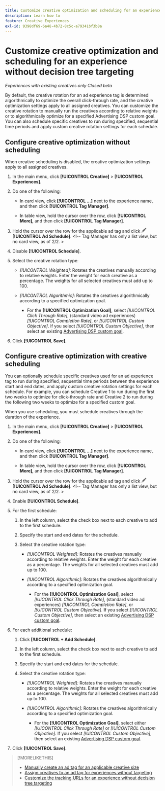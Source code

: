 ```yaml
---
title: Customize creative optimization and scheduling for an experience
description: Learn how to
feature: Creative Experiences
exl-id: 9398df69-6a48-4b72-8c5c-a79341bf3b8a
---
```

# Customize creative optimization and scheduling for an experience without decision tree targeting

*Experiences with existing creatives only*
*Closed beta*

By default, the creative rotation for an ad experience tag is determined algorithmically to optimize the overall click-through rate, and the creative optimization settings apply to all assigned creatives. You can customize the creative rotation to manually run the creatives according to relative weights or to algorithmically optimize for a specified Advertising DSP custom goal. You can also schedule specific creatives to run during specified, sequential time periods and apply custom creative rotation settings for each schedule.

## Configure creative optimization without scheduling

When creative scheduling is disabled, the creative optimization settings apply to all assigned creatives.

1. In the main menu, click **[!UICONTROL Creative]** > **[!UICONTROL Experiences]**.

1. Do one of the following:

   * In card view, click **[!UICONTROL ...]** next to the experience name, and then click **[!UICONTROL Tag Manager]**.
     
   * In table view, hold the cursor over the row, click **[!UICONTROL More]**, and then click **[!UICONTROL Tag Manager]**.

1. Hold the cursor over the row for the applicable ad tag and click ![Ad Schedule](/help/creative/assets/edit-gray.png "Edit tracking URLs") **[!UICONTROL Ad Schedule]**. <!-- For targeted experiences, this is "Edit Schedules" --><!-- Tag Manager has only a list view, but no card view, as of 2/2. >

1. Disable **[!UICONTROL Schedule]**.

1. Select the creative rotation type:

   * *[!UICONTROL Weighted]:* Rotates the creatives manually according to relative weights. Enter the weight for each creative as a percentage. The weights for all selected creatives must add up to 100.
   
   * *[!UICONTROL Algorithmic]:* Rotates the creatives algorithmically according to a specified optimization goal.
   
     * For the **[!UICONTROL Optimization Goal]**, select *[!UICONTROL Click Through Rate]*, (standard video ad experiences) *[!UICONTROL Completion Rate]*, or *[!UICONTROL Custom Objective]*.  If you select *[!UICONTROL Custom Objective]*, then select an existing [Advertising DSP custom goal](/help/dsp/optimization/custom-goal.md).<!-- Verify -->

1. Click **[!UICONTROL Save]**.

## Configure creative optimization with creative scheduling

You can optionally schedule specific creatives used for an ad experience tag to run during specified, sequential time periods between the experience start and end dates, and apply custom creative rotation settings for each schedule. For example, you can schedule Creative 1 to run during the first two weeks to optimize for click-through rate and Creative 2 to run during the following two weeks to optimize for a specified custom goal.

When you use scheduling, you must schedule creatives through the duration of the experience.

1. In the main menu, click **[!UICONTROL Creative]** > **[!UICONTROL Experiences]**.

1. Do one of the following:

   * In card view, click **[!UICONTROL ...]** next to the experience name, and then click **[!UICONTROL Tag Manager]**.
     
   * In table view, hold the cursor over the row, click **[!UICONTROL More]**, and then click **[!UICONTROL Tag Manager]**.

1. Hold the cursor over the row for the applicable ad tag and click ![Ad Schedule](/help/creative/assets/edit-gray.png "Edit tracking URLs") **[!UICONTROL Ad Schedule]**. <!-- For targeted experiences, this is "Edit Schedules" --><!-- Tag Manager has only a list view, but no card view, as of 2/2. >

1. Enable **[!UICONTROL Schedule]**.

1. For the first schedule:

   1. In the left column, select the check box next to each creative to add to the first schedule.
   
   1. Specify the start and end dates for the schedule.

   1. Select the creative rotation type:

      * *[!UICONTROL Weighted]:* Rotates the creatives manually according to relative weights. Enter the weight for each creative as a percentage. The weights for all selected creatives must add up to 100.

      * *[!UICONTROL Algorithmic]:* Rotates the creatives algorithmically according to a specified optimization goal.

        * For the **[!UICONTROL Optimization Goal]**, select *[!UICONTROL Click Through Rate]*, (standard video ad experiences) *[!UICONTROL Completion Rate]*, or *[!UICONTROL Custom Objective]*.  If you select *[!UICONTROL Custom Objective]*, then select an existing [Advertising DSP custom goal](/help/dsp/optimization/custom-goal.md).<!-- Verify -->

1. For each additional schedule:

   1. Click **[!UICONTROL + Add Schedule]**.

   1. In the left column, select the check box next to each creative to add to the first schedule.
   
   1. Specify the start and end dates for the schedule.

   1. Select the creative rotation type:

      * *[!UICONTROL Weighted]:* Rotates the creatives manually according to relative weights. Enter the weight for each creative as a percentage. The weights for all selected creatives must add up to 100.

      * *[!UICONTROL Algorithmic]:* Rotates the creatives algorithmically according to a specified optimization goal.

        * For the **[!UICONTROL Optimization Goal]**, select either *[!UICONTROL Click Through Rate]* or *[!UICONTROL Custom Objective]*.  If you select *[!UICONTROL Custom Objective]*, then select an existing [Advertising DSP custom goal](/help/dsp/optimization/custom-goal.md).<!-- Verify -->

1. Click **[!UICONTROL Save]**.

>[!MORELIKETHIS]
>
>* [Manually create an ad tag for an applicable creative size](/help/creative/experiences/experience-tag-create-manually.md)
>* [Assign creatives to an ad tag for experiences without targeting](experience-tag-assign-creatives.md)
>* [Customize the tracking URLs for an experience without decision tree targeting](experience-tracking-urls-no-targeting.md)
